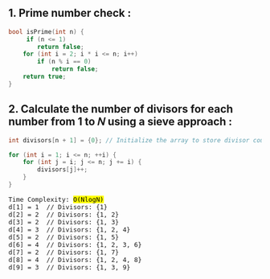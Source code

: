  ## 1. Prime number check :
```cpp
bool isPrime(int n) {
     if (n <= 1)
        return false;
    for (int i = 2; i * i <= n; i++)
        if (n % i == 0)
            return false;
    return true;
}
```

## 2. Calculate the  number of divisors for each number from 1 to 𝑁 using a sieve approach :
```cpp
int divisors[n + 1] = {0}; // Initialize the array to store divisor counts with 0s

for (int i = 1; i <= n; ++i) {
    for (int j = i; j <= n; j += i) {
        divisors[j]++;
    }
}
```
<pre style="font-size: 0.9em;">
Time Complexity: <mark>O(NlogN)</mark>
d[1] = 1  // Divisors: {1}
d[2] = 2  // Divisors: {1, 2}
d[3] = 2  // Divisors: {1, 3}
d[4] = 3  // Divisors: {1, 2, 4}
d[5] = 2  // Divisors: {1, 5}
d[6] = 4  // Divisors: {1, 2, 3, 6}
d[7] = 2  // Divisors: {1, 7}
d[8] = 4  // Divisors: {1, 2, 4, 8}
d[9] = 3  // Divisors: {1, 3, 9}
</pre>
